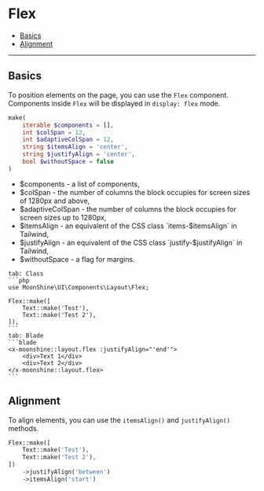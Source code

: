 # Flex

- [Basics](#basics)
- [Alignment](#alignment)

---

<a name="basics"></a>
## Basics

To position elements on the page, you can use the `Flex` component. Components inside `Flex` will be displayed in `display: flex` mode.

```php
make(
    iterable $components = [],
    int $colSpan = 12,
    int $adaptiveColSpan = 12,
    string $itemsAlign = 'center',
    string $justifyAlign = 'center',
    bool $withoutSpace = false
)
```

- $components - a list of components,
- $colSpan - the number of columns the block occupies for screen sizes of 1280px and above,
- $adaptiveColSpan - the number of columns the block occupies for screen sizes up to 1280px,
- $itemsAlign - an equivalent of the CSS class `items-$itemsAlign` in Tailwind,
- $justifyAlign - an equivalent of the CSS class `justify-$justifyAlign` in Tailwind,
- $withoutSpace - a flag for margins.

~~~tabs
tab: Class
```php
use MoonShine\UI\Components\Layout\Flex;

Flex::make([
    Text::make('Test'),
    Text::make('Test 2'),
]),
```
tab: Blade
```blade
<x-moonshine::layout.flex :justifyAlign="'end'">
    <div>Text 1</div>
    <div>Text 2</div>
</x-moonshine::layout.flex>
```
~~~

<a name="alignment"></a>
## Alignment

To align elements, you can use the `itemsAlign()` and `justifyAlign()` methods.

```php
Flex::make([
    Text::make('Test'),
    Text::make('Test 2'),
])
    ->justifyAlign('between')
    ->itemsAlign('start')
```

